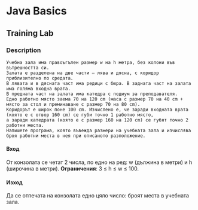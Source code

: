 # Java Basics

## Training Lab

### Description
    Учебна зала има правоъгълен размер w на h метра, без колони във вътрешността си.
    Залата е разделена на две части – лява и дясна, с коридор приблизително по средата.
    В лявата и в дясната част има редици с бюра. В задната част на залата има голяма входна врата. 
    В предната част на залата има катедра с подиум за преподавателя.
    Едно работно място заема 70 на 120 cm (маса с размер 70 на 40 cm + място за стол и преминаване с размер 70 на 80 cm). 
    Коридорът е широк поне 100 cm. Изчислено е, че заради входната врата (която е с отвор 160 cm) се губи точно 1 работно място,
    а заради катедрата (която е с размер 160 на 120 cm) се губят точно 2 работни места. 
    Напишете програма, която въвежда размери на учебната зала и изчислява броя работни места в нея при описаното разположение.

#### Вход 
От конзолата се четат 2 числа, по едно на ред: 
w (дължина в метри) и h (широчина в метри). 
**Ограничения**: 3 ≤ h ≤ w ≤ 100. 

#### Изход
Да се отпечата на конзолата едно цяло число: броят места в учебната зала.